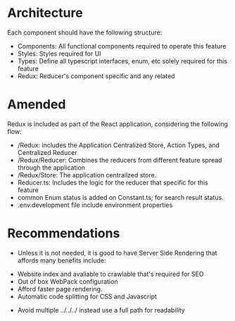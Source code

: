 # Architecture

Each component should have the following structure:

- Components: All functional components required to operate this feature
- Styles: Styles required for UI
- Types: Define all typescript interfaces, enum, etc solely required for this feature
- Redux: Reducer's component specific and any related

# Amended

Redux is included as part of the React application, considering the following flow:

- /Redux: includes the Application Centralized Store, Action Types, and Centralized Reducer
- /Redux/Reducer: Combines the reducers from different feature spread through the application
- /Redux/Store: The application centrailzed store.
- <Feature-Name>Reducer.ts: Includes the logic for the reducer that specific for this feature
- common Enum status is added on Constant.ts; for search result status.
- .env.development file include environment properties

# Recommendations

- Unless it is not needed, it is good to have Server Side Rendering that affords many benefits include:

* Website index and avaliable to crawlable that's required for SEO
* Out of box WebPack configuration
* Afford faster page rendering.
* Automatic code splitting for CSS and Javascript

- Avoid multiple ../../../ instead use a full path for readability

